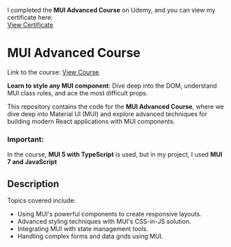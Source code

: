 I completed the **MUI Advanced Course** on Udemy, and you can view my certificate here:  
[View Certificate](https://udemy.com/certificate/UC-af62a8d7-35b6-4edc-8539-97c3c5f37af7)

# **MUI Advanced Course**
Link to the course: [View Course](https://www.udemy.com/course/advanced-material-ui-component-styling-the-complete-course/).

**Learn to style any MUI component**: Dive deep into the DOM, understand MUI class rules, and ace the most difficult props.

This repository contains the code for the **MUI Advanced Course**, where we dive deep into Material UI (MUI) and explore advanced techniques for building modern React applications with MUI components.

### Important:
In the course, **MUI 5 with TypeScript** is used, but in my project, I used **MUI 7 and JavaScript**

## Description

Topics covered include:
- Using MUI's powerful components to create responsive layouts.
- Advanced styling techniques with MUI's CSS-in-JS solution.
- Integrating MUI with state management tools.
- Handling complex forms and data grids using MUI.
